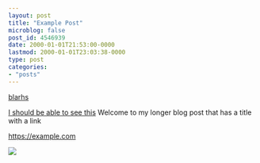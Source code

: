```yaml
---
layout: post
title: "Example Post"
microblog: false
post_id: 4546939
date: 2000-01-01T21:53:00-0000
lastmod: 2000-01-01T23:03:38-0000
type: post
categories:
- "posts"
---
```


<a href="ahsjiodjasiojd">blarhs</a><p><a href="http://localhost:1313/example_post/example_post/">I should be able to see this</a>
Welcome to my longer blog post that has a title with a link

https://example.com

<img src="https://snugg.ie/colour.png">